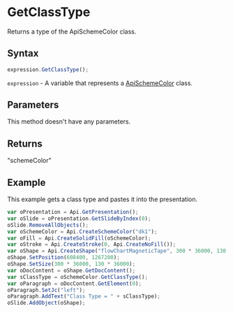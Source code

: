 # GetClassType

Returns a type of the ApiSchemeColor class.

## Syntax

```javascript
expression.GetClassType();
```

`expression` - A variable that represents a [ApiSchemeColor](../ApiSchemeColor.md) class.

## Parameters

This method doesn't have any parameters.

## Returns

"schemeColor"

## Example

This example gets a class type and pastes it into the presentation.

```javascript editor-
var oPresentation = Api.GetPresentation();
var oSlide = oPresentation.GetSlideByIndex(0);
oSlide.RemoveAllObjects();
var oSchemeColor = Api.CreateSchemeColor("dk1");
var oFill = Api.CreateSolidFill(oSchemeColor);
var oStroke = Api.CreateStroke(0, Api.CreateNoFill());
var oShape = Api.CreateShape("flowChartMagneticTape", 300 * 36000, 130 * 36000, oFill, oStroke);
oShape.SetPosition(608400, 1267200);
oShape.SetSize(300 * 36000, 130 * 36000);
var oDocContent = oShape.GetDocContent();
var sClassType = oSchemeColor.GetClassType();
var oParagraph = oDocContent.GetElement(0);
oParagraph.SetJc("left");
oParagraph.AddText("Class Type = " + sClassType);
oSlide.AddObject(oShape);
```
